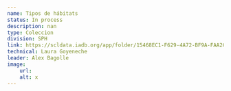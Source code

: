 ```yaml
---
name: Tipos de hábitats
status: In process
description: nan
type: Coleccion
division: SPH
link: https://scldata.iadb.org/app/folder/15468EC1-F629-4A72-BF9A-FAA2CAE65E70
technical: Laura Goyeneche
leader: Alex Bagolle
image: 
    url: 
    alt: x
---
```

    